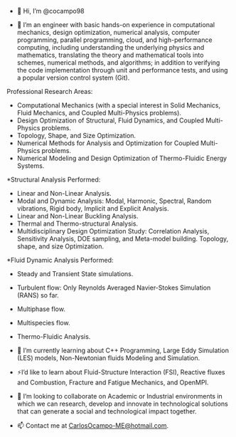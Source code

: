 - 👋 Hi, I’m @cocampo98

- 👀 I’m an engineer with basic hands-on experience in computational mechanics, design optimization, numerical analysis, computer programming, parallel programming, cloud, and high-performance computing, including understanding the underlying physics and mathematics, translating the theory and mathematical tools into schemes, numerical methods, and algorithms; in addition to verifying the code implementation through unit and performance tests, and using a popular version control system (Git).

Professional Research Areas:

- Computational Mechanics (with a special interest in Solid Mechanics, Fluid Mechanics, and Coupled Multi-Physics problems).
- Design Optimization of Structural, Fluid Dynamics, and Coupled Multi-Physics problems.
- Topology, Shape, and Size Optimization.
- Numerical Methods for Analysis and Optimization for Coupled Multi-Physics problems.
- Numerical Modeling and Design Optimization of Thermo-Fluidic Energy Systems.

*Structural Analysis Performed:

- Linear and Non-Linear Analysis.
- Modal and Dynamic Analysis: Modal, Harmonic, Spectral, Random vibrations, Rigid body, Implicit and Explicit Analysis.
- Linear and Non-Linear Buckling Analysis.
- Thermal and Thermo-structural Analysis.
- Multidisciplinary Design Optimization Study: Correlation Analysis, Sensitivity Analysis, DOE sampling, and Meta-model building. Topology, shape, and size Optimization.

*Fluid Dynamic Analysis Performed:

- Steady and Transient State simulations.
- Turbulent flow: Only Reynolds Averaged Navier-Stokes Simulation (RANS) so far.
- Multiphase flow.
- Multispecies flow.
- Thermo-Fluidic Analysis.

- 🌱 I’m currently learning about C++ Programming, Large Eddy Simulation (LES) models, Non-Newtonian fluids Modeling and Simulation.
- :zap:I’d like to learn about Fluid-Structure Interaction (FSI), Reactive fluxes and Combustion, Fracture and Fatigue Mechanics, and OpenMPI.
- 💞️ I’m looking to collaborate on Academic or Industrial environments in which we can research, develop and innovate in technological solutions that can generate a social and technological impact together.
- 📫 Contact me at CarlosOcampo-ME@hotmail.com.
